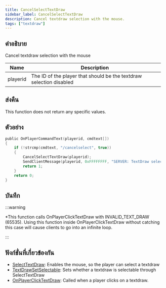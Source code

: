 ```yaml
---
title: CancelSelectTextDraw
sidebar_label: CancelSelectTextDraw
description: Cancel textdraw selection with the mouse.
tags: ["textdraw"]
---
```


## คำอธิบาย

Cancel textdraw selection with the mouse

| Name     | Description                                                         |
| -------- | ------------------------------------------------------------------- |
| playerid | The ID of the player that should be the textdraw selection disabled |

## ส่งคืน

This function does not return any specific values.

## ตัวอย่าง

```c
public OnPlayerCommandText(playerid, cmdtext[])
{
    if (!strcmp(cmdtext, "/cancelselect", true))
    {
        CancelSelectTextDraw(playerid);
        SendClientMessage(playerid, 0xFFFFFFFF, "SERVER: TextDraw selection disabled!");
        return 1;
    }
    return 0;
}
```

## บันทึก

:::warning

\*This function calls OnPlayerClickTextDraw with INVALID_TEXT_DRAW (65535). Using this function inside OnPlayerClickTextDraw without catching this case will cause clients to go into an infinite loop.

:::

## ฟังก์ชั่นที่เกี่ยวข้องกัน

- [SelectTextDraw](../functions/SelectTextDraw.md): Enables the mouse, so the player can select a textdraw
- [TextDrawSetSelectable](../functions/TextDrawSetSelectable.md): Sets whether a textdraw is selectable through SelectTextDraw
- [OnPlayerClickTextDraw](../callbacks/OnPlayerClickTextDraw.md): Called when a player clicks on a textdraw.
